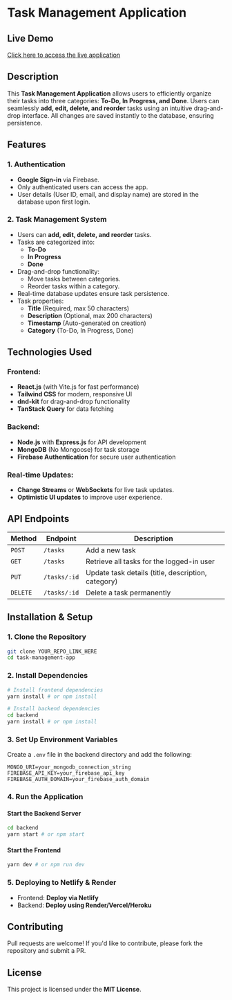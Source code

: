 # Task Management Application

## Live Demo
[Click here to access the live application](YOUR_LIVE_LINK_HERE)

## Description
This **Task Management Application** allows users to efficiently organize their tasks into three categories: **To-Do, In Progress, and Done**. Users can seamlessly **add, edit, delete, and reorder** tasks using an intuitive drag-and-drop interface. All changes are saved instantly to the database, ensuring persistence.

## Features
### 1. Authentication
- **Google Sign-in** via Firebase.
- Only authenticated users can access the app.
- User details (User ID, email, and display name) are stored in the database upon first login.

### 2. Task Management System
- Users can **add, edit, delete, and reorder** tasks.
- Tasks are categorized into:
  - **To-Do**
  - **In Progress**
  - **Done**
- Drag-and-drop functionality:
  - Move tasks between categories.
  - Reorder tasks within a category.
- Real-time database updates ensure task persistence.
- Task properties:
  - **Title** (Required, max 50 characters)
  - **Description** (Optional, max 200 characters)
  - **Timestamp** (Auto-generated on creation)
  - **Category** (To-Do, In Progress, Done)

## Technologies Used
### Frontend:
- **React.js** (with Vite.js for fast performance)
- **Tailwind CSS** for modern, responsive UI
- **dnd-kit** for drag-and-drop functionality
- **TanStack Query** for data fetching

### Backend:
- **Node.js** with **Express.js** for API development
- **MongoDB** (No Mongoose) for task storage
- **Firebase Authentication** for secure user authentication

### Real-time Updates:
- **Change Streams** or **WebSockets** for live task updates.
- **Optimistic UI updates** to improve user experience.

## API Endpoints
| Method | Endpoint        | Description |
|--------|---------------|-------------|
| `POST` | `/tasks`       | Add a new task |
| `GET`  | `/tasks`       | Retrieve all tasks for the logged-in user |
| `PUT`  | `/tasks/:id`   | Update task details (title, description, category) |
| `DELETE` | `/tasks/:id` | Delete a task permanently |

## Installation & Setup
### 1. Clone the Repository
```bash
git clone YOUR_REPO_LINK_HERE
cd task-management-app
```

### 2. Install Dependencies
```bash
# Install frontend dependencies
yarn install # or npm install

# Install backend dependencies
cd backend
yarn install # or npm install
```

### 3. Set Up Environment Variables
Create a `.env` file in the backend directory and add the following:
```
MONGO_URI=your_mongodb_connection_string
FIREBASE_API_KEY=your_firebase_api_key
FIREBASE_AUTH_DOMAIN=your_firebase_auth_domain
```

### 4. Run the Application
#### Start the Backend Server
```bash
cd backend
yarn start # or npm start
```

#### Start the Frontend
```bash
yarn dev # or npm run dev
```

### 5. Deploying to Netlify & Render
- Frontend: **Deploy via Netlify**
- Backend: **Deploy using Render/Vercel/Heroku**

## Contributing
Pull requests are welcome! If you'd like to contribute, please fork the repository and submit a PR.

## License
This project is licensed under the **MIT License**.
